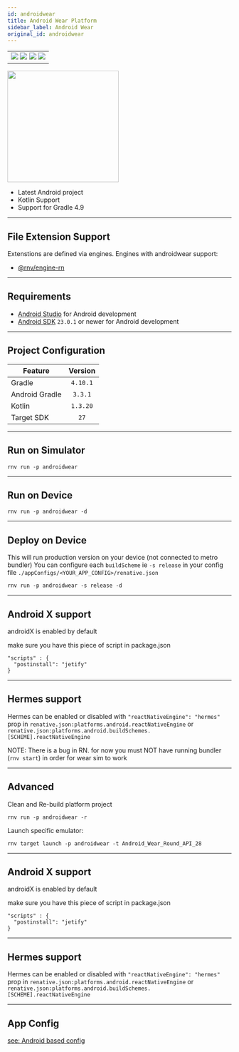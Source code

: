 ```yaml
---
id: androidwear
title: Android Wear Platform
sidebar_label: Android Wear
original_id: androidwear
---
```


<table>
  <tr>
  <td>
    <img src="https://img.shields.io/badge/Mac-yes-brightgreen.svg" />
    <img src="https://img.shields.io/badge/Windows-yes-brightgreen.svg" />
    <img src="https://img.shields.io/badge/Linux-yes-brightgreen.svg" />
    <img src="https://img.shields.io/badge/HostMode-n/a-lightgrey.svg" />
  </td>
  </tr>
</table>

<img className="platform-image" src="/img/rnv_androidwear.gif" height="250"/>


- Latest Android project
- Kotlin Support
- Support for Gradle 4.9

---
## File Extension Support

<!--EXTENSION_SUPPORT_START-->

Extenstions are defined via engines. Engines with androidwear support: 
- [@rnv/engine-rn](../engines/engine-rn#extensions)

<!--EXTENSION_SUPPORT_END-->

---
## Requirements

- [Android Studio](https://developer.android.com/studio/index.html) for Android development
- [Android SDK](https://developer.android.com/sdk/) `23.0.1` or newer for Android development

---
## Project Configuration

| Feature        | Version  |
| -------------- | :------: |
| Gradle         | `4.10.1` |
| Android Gradle | `3.3.1`  |
| Kotlin         | `1.3.20` |
| Target SDK     |   `27`   |

---
## Run on Simulator

```
rnv run -p androidwear
```

---
## Run on Device

```
rnv run -p androidwear -d
```

---
## Deploy on Device

This will run production version on your device (not connected to metro bundler)
You can configure each `buildScheme` ie `-s release` in your config file `./appConfigs/<YOUR_APP_CONFIG>/renative.json`

```
rnv run -p androidwear -s release -d
```

---
## Android X support

androidX is enabled by default

make sure you have this piece of script in package.json

```
"scripts" : {
  "postinstall": "jetify"
}
```

---
## Hermes support

Hermes can be enabled or disabled with `"reactNativeEngine": "hermes"` prop in `renative.json:platforms.android.reactNativeEngine`
or `renative.json:platforms.android.buildSchemes.[SCHEME].reactNativeEngine`

NOTE: There is a bug in RN. for now you must NOT have running bundler (`rnv start`) in order for wear sim to work

---
## Advanced

Clean and Re-build platform project

```
rnv run -p androidwear -r
```

Launch specific emulator:

```
rnv target launch -p androidwear -t Android_Wear_Round_API_28
```

---
## Android X support

androidX is enabled by default

make sure you have this piece of script in package.json

```
"scripts" : {
  "postinstall": "jetify"
}
```

---
## Hermes support

Hermes can be enabled or disabled with `"reactNativeEngine": "hermes"` prop in `renative.json:platforms.android.reactNativeEngine`
or `renative.json:platforms.android.buildSchemes.[SCHEME].reactNativeEngine`

---
## App Config

[see: Android based config](../api/schemas/rnv.project.md#android-props)
